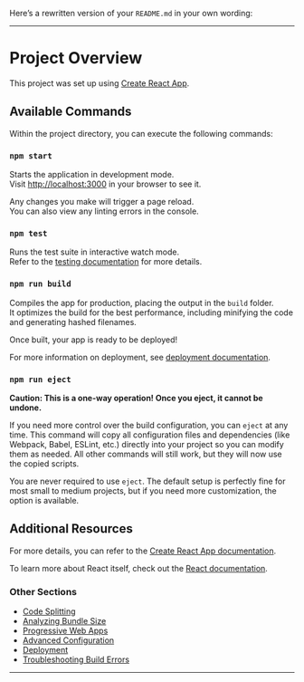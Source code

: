 Here’s a rewritten version of your `README.md` in your own wording:

---

# Project Overview

This project was set up using [Create React App](https://github.com/facebook/create-react-app).

## Available Commands

Within the project directory, you can execute the following commands:

### `npm start`

Starts the application in development mode.<br>
Visit [http://localhost:3000](http://localhost:3000) in your browser to see it.

Any changes you make will trigger a page reload.<br>
You can also view any linting errors in the console.

### `npm test`

Runs the test suite in interactive watch mode.<br>
Refer to the [testing documentation](https://facebook.github.io/create-react-app/docs/running-tests) for more details.

### `npm run build`

Compiles the app for production, placing the output in the `build` folder.<br>
It optimizes the build for the best performance, including minifying the code and generating hashed filenames.

Once built, your app is ready to be deployed!

For more information on deployment, see [deployment documentation](https://facebook.github.io/create-react-app/docs/deployment).

### `npm run eject`

**Caution: This is a one-way operation! Once you eject, it cannot be undone.**

If you need more control over the build configuration, you can `eject` at any time. This command will copy all configuration files and dependencies (like Webpack, Babel, ESLint, etc.) directly into your project so you can modify them as needed. All other commands will still work, but they will now use the copied scripts.

You are never required to use `eject`. The default setup is perfectly fine for most small to medium projects, but if you need more customization, the option is available.

## Additional Resources

For more details, you can refer to the [Create React App documentation](https://facebook.github.io/create-react-app/docs/getting-started).

To learn more about React itself, check out the [React documentation](https://reactjs.org/).

### Other Sections

- [Code Splitting](https://facebook.github.io/create-react-app/docs/code-splitting)
- [Analyzing Bundle Size](https://facebook.github.io/create-react-app/docs/analyzing-the-bundle-size)
- [Progressive Web Apps](https://facebook.github.io/create-react-app/docs/making-a-progressive-web-app)
- [Advanced Configuration](https://facebook.github.io/create-react-app/docs/advanced-configuration)
- [Deployment](https://facebook.github.io/create-react-app/docs/deployment)
- [Troubleshooting Build Errors](https://facebook.github.io/create-react-app/docs/troubleshooting#npm-run-build-fails-to-minify)

--- 